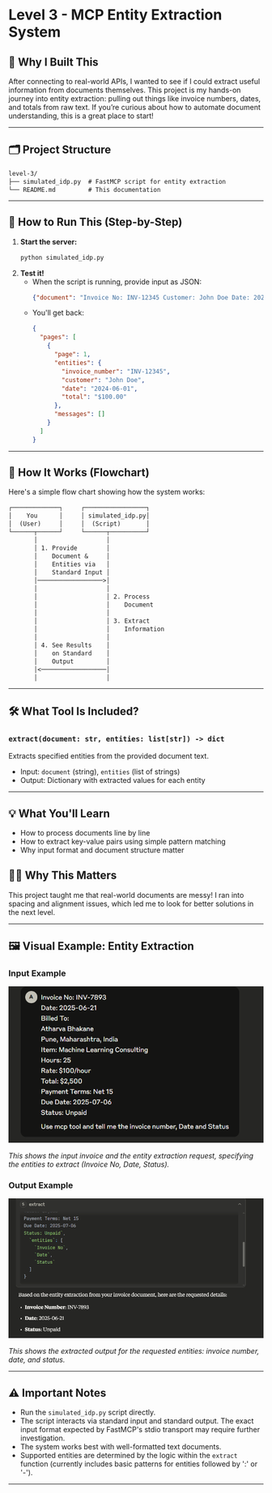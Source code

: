 # Level 3 - MCP Entity Extraction System

## 🏁 Why I Built This

After connecting to real-world APIs, I wanted to see if I could extract useful information from documents themselves. This project is my hands-on journey into entity extraction: pulling out things like invoice numbers, dates, and totals from raw text. If you’re curious about how to automate document understanding, this is a great place to start!

---

## 🗂️ Project Structure

```
level-3/
├── simulated_idp.py  # FastMCP script for entity extraction
└── README.md         # This documentation
```

---

## 🚀 How to Run This (Step-by-Step)

1. **Start the server:**
   ```bash
   python simulated_idp.py
   ```
2. **Test it!**
   - When the script is running, provide input as JSON:
     ```json
     {"document": "Invoice No: INV-12345 Customer: John Doe Date: 2024-06-01 Total: $100.00", "entities": ["invoice_number", "customer", "date", "total"]}
     ```
   - You'll get back:
     ```json
     {
       "pages": [
         {
           "page": 1,
           "entities": {
             "invoice_number": "INV-12345",
             "customer": "John Doe",
             "date": "2024-06-01",
             "total": "$100.00"
           },
           "messages": []
         }
       ]
     }
     ```

---

## 🔄 How It Works (Flowchart)

Here's a simple flow chart showing how the system works:

```
┌─────────────┐     ┌─────────────────┐
│    You      │     │ simulated_idp.py│
│  (User)     │     │  (Script)       │
└──────┬──────┘     └──────┬──────────┘
       │                   │
       │ 1. Provide        │
       │    Document &     │
       │    Entities via   │
       │    Standard Input │
       │──────────────────>│
       │                   │
       │                   │ 2. Process
       │                   │    Document
       │                   │
       │                   │ 3. Extract
       │                   │    Information
       │                   │
       │ 4. See Results    │
       │    on Standard    │
       │    Output         │
       │<──────────────────│
       │                   │
```

---

## 🛠️ What Tool Is Included?

### `extract(document: str, entities: list[str]) -> dict`
Extracts specified entities from the provided document text.

- Input: `document` (string), `entities` (list of strings)
- Output: Dictionary with extracted values for each entity

---

## 💡 What You'll Learn
- How to process documents line by line
- How to extract key-value pairs using simple pattern matching
- Why input format and document structure matter

## 🧑‍💻 Why This Matters
This project taught me that real-world documents are messy! I ran into spacing and alignment issues, which led me to look for better solutions in the next level.

---

## 🖼️ Visual Example: Entity Extraction

### Input Example

![Entity Extraction Input](../Images/Screenshot%202025-07-09%20203433.png)

*This shows the input invoice and the entity extraction request, specifying the entities to extract (Invoice No, Date, Status).* 

### Output Example

![Entity Extraction Output](../Images/Screenshot%202025-07-09%20203424.png)

*This shows the extracted output for the requested entities: invoice number, date, and status.*

---

## ⚠️ Important Notes

- Run the `simulated_idp.py` script directly.
- The script interacts via standard input and standard output. The exact input format expected by FastMCP's stdio transport may require further investigation.
- The system works best with well-formatted text documents.
- Supported entities are determined by the logic within the `extract` function (currently includes basic patterns for entities followed by ':' or '-').

---
